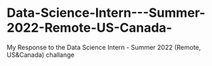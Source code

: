 # Data-Science-Intern---Summer-2022-Remote-US-Canada-
My Response to the Data Science Intern - Summer 2022 (Remote, US&amp;Canada) challange
